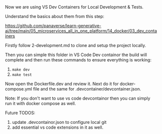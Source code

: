Now we are using VS Dev Containers for Local Development & Tests.

Understand the basics about them from this step:

https://github.com/panaverse/learn-generative-ai/tree/main/05_microservices_all_in_one_platform/14_docker/03_dev_containers

Firstly follow 2-development.md to clone and setup the project locally.

Then you can simple this folder in VS Code Dev containor the build will complete and then run these commands to ensure everything is working:
1. `make dev`
2. `make test`

Now open the Dockerfile.dev and review it. Next do it for docker-compose.yml file and the same for .devcontainer/devcontainer.json.

Note: If you don't want to use vs code devcontainor then you can simply run it with docker compose as well.

Future TODOS:
1. update .devcontainor.json to configure local git
2. add essential vs code extensions in it as well.
